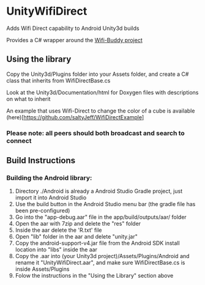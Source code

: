 # UnityWifiDirect
Adds Wifi Direct capability to Android Unity3d builds

Provides a C# wrapper around the [Wifi-Buddy project](https://github.com/Crash-Test-Buddies/WiFi-Buddy)

## Using the library
Copy the Unity3d/Plugins folder into your Assets folder, and create a C# class that inherits from WifiDirectBase.cs

Look at the Unity3d/Documentation/html for Doxygen files with descriptions on what to inherit

An example that uses Wifi-Direct to change the color of a cube is available (here)[https://github.com/saltyJeff/WifiDirectExample]

### Please note: all peers should both broadcast and search to connect

## Build Instructions
### Building the Android library:
1. Directory ./Android is already a Android Studio Gradle project, just import it into Android Studio
2. Use the build button in the Android Studio menu bar (the gradle file has been pre-configured)
3. Go into the "app-debug.aar" file in the app/build/outputs/aar/ folder
4. Open the aar with 7zip and delete the "res" folder
5. Inside the aar delete the 'R.txt' file
6. Open "lib" folder in the aar and delete "unity.jar"
7. Copy the android-support-v4.jar file from the Android SDK install location into "libs" inside the aar
8. Copy the .aar into (your Unity3d project)/Assets/Plugins/Android and rename it "UnityWifiDirect.aar", and make sure WifiDirectBase.cs is inside Assets/Plugins
9. Folow the instructions in the "Using the Library" section above

